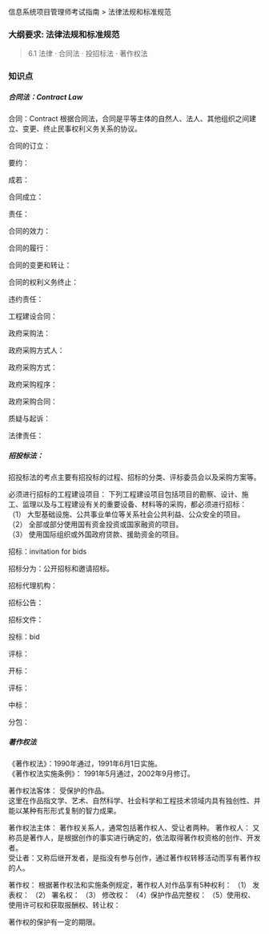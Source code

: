信息系统项目管理师考试指南 > 法律法规和标准规范

### 大纲要求: 法律法规和标准规范 
> 6.1 法律 
> · 合同法 
> · 投招标法 
> · 著作权法 

### 知识点

##### 合同法：Contract Law

合同：Contract
根据合同法，合同是平等主体的自然人、法人、其他组织之间建立、变更、终止民事权利义务关系的协议。

合同的订立：

要约：

成若：

合同成立：

责任：


合同的效力：

合同的履行：

合同的变更和转让：

合同的权利义务终止：

违约责任：


工程建设合同：




政府采购法：

政府采购方式人：

政府采购方式：

政府采购程序：

政府采购合同：

质疑与起诉：

法律责任：


##### 招投标法：

招投标法的考点主要有招投标的过程、招标的分类、评标委员会以及采购方案等。

必须进行招标的工程建设项目：
下列工程建设项目包括项目的勘察、设计、施工、监理以及与工程建设有关的重要设备、材料等的采购，都必须进行招标：
（1） 大型基础设施、公共事业单位等关系社会公共利益、公众安全的项目。  
（2） 全部或部分使用国有资金投资或国家融资的项目。  
（3） 使用国际组织或外国政府贷款、援助资金的项目。  

招标：invitation for bids

招标分为：公开招标和邀请招标。

招标代理机构：

招标公告：

招标文件：



投标：bid

评标：

开标：

评标：

中标：

分包：


##### 著作权法  

《著作权法》：1990年通过，1991年6月1日实施。   
《著作权法实施条例》： 1991年5月通过，2002年9月修订。  

著作权法客体： 受保护的作品。   
这里在作品指文学、艺术、自然科学、社会科学和工程技术领域内具有独创性、并能以某种有形形式复制的智力成果。

著作权法主体： 著作权关系人，通常包括著作权人、受让者两种。
著作权人： 又称员是著作人，是根据创作的事实进行确定的，依法取得著作权资格的创作、开发者。  
受让者：又称后继开发者，是指没有参与创作，通过著作权转移活动而享有著作权的人。  

著作权：
根据著作权法和实施条例规定，著作权人对作品享有5种权利：
（1） 发表权：
（2） 署名权：
（3） 修改权：
（4）保护作品完整权：
（5）使用权、使用许可权和获取报酬权、转让权：

著作权的保护有一定的期限。





